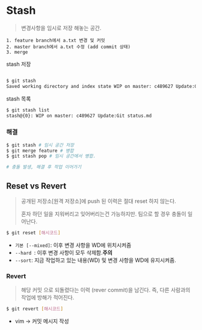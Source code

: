 # Stash

> 변경사항을 임시로 저장 해놓는 공간.

```
1. feature branch에서 a.txt 변경 및 커밋
2. master branch에서 a.txt 수정 (add commit 상태)
3. merge 
```



stash 저장

```bash

$ git stash
Saved working directory and index state WIP on master: c489627 Update:Git status.md
```



stash 목록

```bash
$ git stash list
stash@{0}: WIP on master: c489627 Update:Git status.md
```



### 해결

```bash
$ git stash # 임시 공간 저장
$ git merge feature # 병합
$ git stash pop # 임시 공간에서 병합.

# 충돌 발생, 해결 후 작업 이어가기
```



## Reset vs Revert

>  공개된 저장소[원격 저장소]에 push 된 이력은 절대 reset 하지 않는다.
>
> 혼자 하던 일을 지워버리고 잊어버리는건 가능하지만. 팀으로 할 경우 충돌이 일어난다.

```bash
$ git reset [해시코드]
```

* `기본 [--mixed]`: 이후 변경 사항을 WD에 위치시켜줌
* `--hard `: 이후 변경 사항이 모두 삭제함.**주의**
* `--sort`: 지금 작업하고 있는 내용(WD) 및 변경 사항을 WD에 유지시켜줌.



### Revert

> 해당 커밋 으로 되돌렸다는 이력 (rever commit)을 남긴다. 즉, 다른 사람과의 작업에 방해가 적어진다.

```bash
$ git revert [해시코드]
```

* vim -> 커밋 메시지 작성
